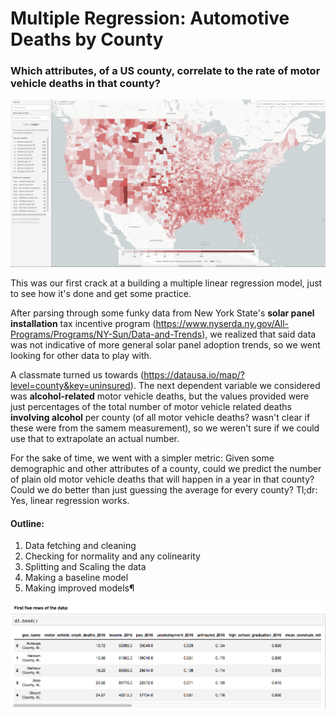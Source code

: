 # Multiple Regression: Automotive Deaths by County

### Which attributes, of a US county, correlate to the rate of motor vehicle deaths in that county?

![from datausa.io](/readme/map.png)

This was our first crack at a building a multiple linear regression model, just to see how it's done and get some practice.

After parsing through some funky data from New York State's **solar panel installation** tax incentive program (https://www.nyserda.ny.gov/All-Programs/Programs/NY-Sun/Data-and-Trends), we realized that said data was not indicative of more general solar panel adoption trends, so we went looking for other data to play with.

A classmate turned us towards (https://datausa.io/map/?level=county&key=uninsured). The next dependent variable we considered was **alcohol-related** motor vehicle deaths, but the values provided were just percentages of the total number of motor vehicle related deaths **involving alcohol** per county (of all motor vehicle deaths? wasn't clear if these were from the samem measurement), so we weren't sure if we could use that to extrapolate an actual number.

For the sake of time, we went with a simpler metric: Given some demographic and other attributes of a county, could we predict the number of plain old motor vehicle deaths that will happen in a year in that county? Could we do better than just guessing the average for every county? Tl;dr: Yes, linear regression works.

#### Outline:
1. Data fetching and cleaning
2. Checking for normality and any colinearity
3. Splitting and Scaling the data
4. Making a baseline model
5. Making improved models¶

![data](/readme/first_five.png)
